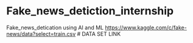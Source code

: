 # Fake_news_detiction_internship
Fake_news_detication using AI and ML
 https://www.kaggle.com/c/fake-news/data?select=train.csv  # DATA SET LINK
 
